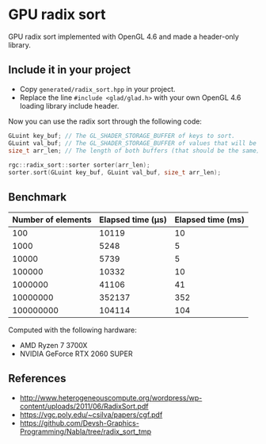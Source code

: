 
# GPU radix sort

GPU radix sort implemented with OpenGL 4.6 and made a header-only library.

## Include it in your project
- Copy `generated/radix_sort.hpp` in your project.
- Replace the line `#include <glad/glad.h>`  with your own OpenGL 4.6 loading library include header.

Now you can use the radix sort through the following code:
```c++  
GLuint key_buf; // The GL_SHADER_STORAGE_BUFFER of keys to sort.  
GLuint val_buf; // The GL_SHADER_STORAGE_BUFFER of values that will be sorted along with the keys.  
size_t arr_len; // The length of both buffers (that should be the same).  
  
rgc::radix_sort::sorter sorter(arr_len);
sorter.sort(GLuint key_buf, GLuint val_buf, size_t arr_len);  
```  

## Benchmark
Number of elements | Elapsed time (µs) | Elapsed time (ms)
--- | --- | ---
100 | 10119 | 10
1000 | 5248 | 5
10000 | 5739 | 5
100000 | 10332 | 10
1000000 | 41106 | 41
10000000 | 352137 | 352
100000000 | 104114 | 104

Computed with the following hardware:
- AMD Ryzen 7 3700X
- NVIDIA GeForce RTX 2060 SUPER

## References
- http://www.heterogeneouscompute.org/wordpress/wp-content/uploads/2011/06/RadixSort.pdf
- https://vgc.poly.edu/~csilva/papers/cgf.pdf
- https://github.com/Devsh-Graphics-Programming/Nabla/tree/radix_sort_tmp
